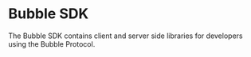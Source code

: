 # Bubble SDK

The Bubble SDK contains client and server side libraries for developers using the Bubble Protocol.

